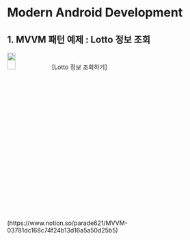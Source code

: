 # Modern Android Development

## 1. MVVM 패턴 예제 : Lotto 정보 조회
<img width="20%" height="10%" src="https://user-images.githubusercontent.com/36446270/208819329-7610da6e-f759-4ffa-99ab-03bc7aefb71c.gif"/>
[Lotto 정보 조회하기] (https://www.notion.so/parade621/MVVM-03781dc168c74f24b13d16a5a50d25b5)
